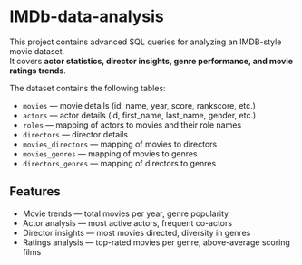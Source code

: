 # IMDb-data-analysis
This project contains advanced SQL queries for analyzing an IMDB-style movie dataset.  
It covers **actor statistics, director insights, genre performance, and movie ratings trends**.

The dataset contains the following tables:
- `movies` — movie details (id, name, year, score, rankscore, etc.)
- `actors` — actor details (id, first_name, last_name, gender, etc.)
- `roles` — mapping of actors to movies and their role names
- `directors` — director details
- `movies_directors` — mapping of movies to directors
- `movies_genres` — mapping of movies to genres
- `directors_genres` — mapping of directors to genres

## Features
- Movie trends — total movies per year, genre popularity
- Actor analysis — most active actors, frequent co-actors
- Director insights — most movies directed, diversity in genres
- Ratings analysis — top-rated movies per genre, above-average scoring films

